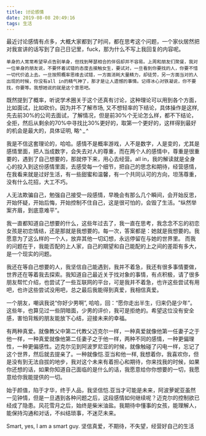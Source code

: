 ```yaml
---
title: 讨论感情
date: 2019-08-08 20:49:16
tags: 生活
---
```


最近讨论感情有点多，大概大家都到了时间，都在思考这个问题，一个家伙居然把对我宣讲的话写到了自己日记里，fuck，那为什么不写上我回复的内容呢。
```
单身的人常常希望早点告别单身，但找到琴瑟相合的伴侣却并不容易。上周和朋友们聚餐，我对一位单身的朋友说，不要怀着试错的态度去接触女生，要试对，一旦看到你要找的人，你要不惜一切代价追上去。一旦按照概率思维去试错，一方面消耗大量精力，却徒劳，另一方面当对的人出现的时候，你没有all in的精气神了，那才是让人遗憾的事情。记得冰心对铁凝说，你不要找，你要等。我想她说的就是这个意思吧。
```
既然提到了概率，听说学术圈关于这个还真有讨论，这种理论可以用到各个方面，比如面试，比如砍价。因为并不了解市场, 又不想轻率的下结论，具体操作是这样, 先去前30%的公司去面试，了解情况，但是前30%个无论怎么样，都不下结论，全拒，然后从剩余的70%中寻找比30%更好的，取第一个更好的，这样得到最好的机会是最大的，具体证明, 略^ _ ^

我是不信这套理论的，哈哈。感情不是概率游戏，人不是数字，人是变的，尤其是感情里面，把人当成数字，会失去对人的尊重，而在两个人的感情中，尊重是很重要的，遇到了自己想要的，那就停下来，用心去经营。all in，我的解读就是全身心的投入到这份感情里面，去感受每一个细节，把自己的思念和期待，经营感情，在我看来就是过好生活，有一些甜蜜和温馨，有一个共同认可的方向，坦荡尊重，没有什么花招，大工不巧。

人无法欺骗自己，勉强自己接受一段感情，早晚会有那么几个瞬间，会开始反思，开始怀疑，开始后悔，开始控制不住自己，这是很可怕的，会毁了生活。“纵然举案齐眉，到底意难平”。 

我一直都知道自己想要的什么，这些年过去了，我一直在思考，我念念不忘的初恋女孩是初恋情结，还是那就是我想要的。每一次，答案都是：她就是我想要的。我愿意为了这么样的一个人，放弃其他一切幻想，永远停留在与她的世界里。 而我的问题在于，我能否配的上人家，自己的期望和自己能配的上之间的差距有多大，是一个现实的问题。

我还在等自己想要的人，我坚信自己能遇到，我并不着急，我还有很多事情要做，世界还在等着我去探索。我知道自己最近关于找对象的事情，有点积极，请了很多朋友帮忙介绍，也尝试了一些互联网的平台，可是我并不着急，也许这些尝试有用吧，也许这些尝试没用吧，总之最后我能得到真爱，我相信真爱。

一个朋友，嘲讽我说“你好少男啊”, 哈哈，回：“愿你走出半生，归来仍是少年”。 这些年，也算见过一些阴暗面，少男的评价，我可是拒绝的。希望这位没有安全感，害怕背叛的朋友能放下心结，迎接未来的幸福。

有两种真爱。就像教父中第二代教父迈克尔一样，一种真爱就像他第一任妻子之于他一样，一种真爱就像他第二任妻子之于他一样，两种不同的感情，一种更偏理性，一种更偏感性。迈克尔见到阿波罗尼亚的时候，就像触碰了闪电一样，忘记了这个世界，然后就去提亲了。一种就像恺.亚当和他一样, 我想着你，我喜欢你，但是没有到无法自拔的地步，我对这个未来有着担心和期待，你来找我的时候，如果你还想的话，如果你知道自己面临的是什么的话，我愿意给你你想要的一切，我愿意给你我能提供的一切。

始于颜值，陷于才华，终于人品，我坚信恺.亚当才可能是未来，阿波萝妮亚虽然一见钟情，但是一旦遇到各种问题之后，这段感情如何继续呢？迈克尔的控制欲已经成了隐患。风花雪月之后，始终是柴米油盐。我期待中懂事的女孩，能理解人，能保持沟通和对话，不纠结琐事，不迷茫未来。

Smart, yes, I am a smart guy.
坚信真爱，不期待，不失望，经营好自己的生活